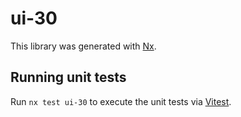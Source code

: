 # ui-30

This library was generated with [Nx](https://nx.dev).

## Running unit tests

Run `nx test ui-30` to execute the unit tests via [Vitest](https://vitest.dev/).

